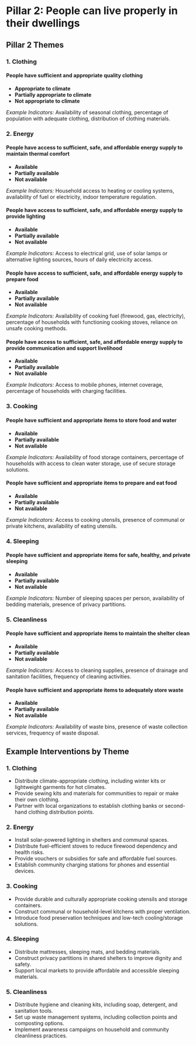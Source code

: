 # **Pillar 2:** People can live properly in their dwellings


## Pillar 2 Themes

### 1. Clothing  
#### People have sufficient and appropriate quality clothing  
- **Appropriate to climate**  
- **Partially appropriate to climate**  
- **Not appropriate to climate**  

_Example Indicators:_ Availability of seasonal clothing, percentage of population with adequate clothing, distribution of clothing materials.  

### 2. Energy  
#### People have access to sufficient, safe, and affordable energy supply to maintain thermal comfort  
- **Available**  
- **Partially available**  
- **Not available**  

_Example Indicators:_ Household access to heating or cooling systems, availability of fuel or electricity, indoor temperature regulation.  

#### People have access to sufficient, safe, and affordable energy supply to provide lighting  
- **Available**  
- **Partially available**  
- **Not available**  

_Example Indicators:_ Access to electrical grid, use of solar lamps or alternative lighting sources, hours of daily electricity access.  

#### People have access to sufficient, safe, and affordable energy supply to prepare food  
- **Available**  
- **Partially available**  
- **Not available**  

_Example Indicators:_ Availability of cooking fuel (firewood, gas, electricity), percentage of households with functioning cooking stoves, reliance on unsafe cooking methods.  

#### People have access to sufficient, safe, and affordable energy supply to provide communication and support livelihood  
- **Available**  
- **Partially available**  
- **Not available**  

_Example Indicators:_ Access to mobile phones, internet coverage, percentage of households with charging facilities.  

### 3. Cooking  
#### People have sufficient and appropriate items to store food and water  
- **Available**  
- **Partially available**  
- **Not available**  

_Example Indicators:_ Availability of food storage containers, percentage of households with access to clean water storage, use of secure storage solutions.  

#### People have sufficient and appropriate items to prepare and eat food  
- **Available**  
- **Partially available**  
- **Not available**  

_Example Indicators:_ Access to cooking utensils, presence of communal or private kitchens, availability of eating utensils.  

### 4. Sleeping  
#### People have sufficient and appropriate items for safe, healthy, and private sleeping  
- **Available**  
- **Partially available**  
- **Not available**  

_Example Indicators:_ Number of sleeping spaces per person, availability of bedding materials, presence of privacy partitions.  

### 5. Cleanliness  
#### People have sufficient and appropriate items to maintain the shelter clean  
- **Available**  
- **Partially available**  
- **Not available**  

_Example Indicators:_ Access to cleaning supplies, presence of drainage and sanitation facilities, frequency of cleaning activities.  

#### People have sufficient and appropriate items to adequately store waste  
- **Available**  
- **Partially available**  
- **Not available**  

_Example Indicators:_ Availability of waste bins, presence of waste collection services, frequency of waste disposal.  

## Example Interventions by Theme  

### 1. Clothing  
- Distribute climate-appropriate clothing, including winter kits or lightweight garments for hot climates.  
- Provide sewing kits and materials for communities to repair or make their own clothing.  
- Partner with local organizations to establish clothing banks or second-hand clothing distribution points.  

### 2. Energy  
- Install solar-powered lighting in shelters and communal spaces.  
- Distribute fuel-efficient stoves to reduce firewood dependency and health risks.  
- Provide vouchers or subsidies for safe and affordable fuel sources.  
- Establish community charging stations for phones and essential devices.  

### 3. Cooking  
- Provide durable and culturally appropriate cooking utensils and storage containers.  
- Construct communal or household-level kitchens with proper ventilation.  
- Introduce food preservation techniques and low-tech cooling/storage solutions.  

### 4. Sleeping  
- Distribute mattresses, sleeping mats, and bedding materials.  
- Construct privacy partitions in shared shelters to improve dignity and safety.  
- Support local markets to provide affordable and accessible sleeping materials.  

### 5. Cleanliness  
- Distribute hygiene and cleaning kits, including soap, detergent, and sanitation tools.  
- Set up waste management systems, including collection points and composting options.  
- Implement awareness campaigns on household and community cleanliness practices.  
